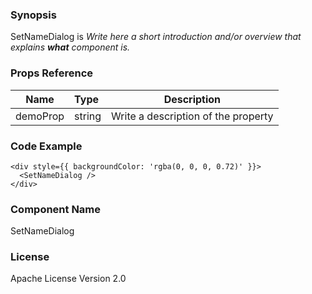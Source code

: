 ### Synopsis

SetNameDialog is 
*Write here a short introduction and/or overview that explains **what** component is.*

### Props Reference

| Name                           | Type                    | Description                                                 |
| ------------------------------ | :---------------------- | ----------------------------------------------------------- |
| demoProp                       | string                  | Write a description of the property                         |

### Code Example

```
<div style={{ backgroundColor: 'rgba(0, 0, 0, 0.72)' }}>
  <SetNameDialog />
</div>
```

### Component Name

SetNameDialog

### License

Apache License Version 2.0


